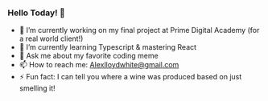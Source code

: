 ### Hello Today! 👋 

- 🔭 I’m currently working on my final project at Prime Digital Academy (for a real world client!)
- 🌱 I’m currently learning Typescript & mastering React
- 💬 Ask me about my favorite coding meme
- 📫 How to reach me: Alexlloydwhite@gmail.com
- ⚡ Fun fact: I can tell you where a wine was produced based on just smelling it!
